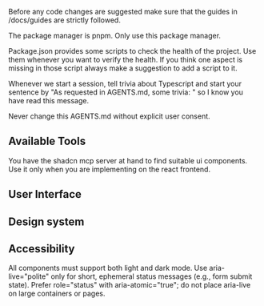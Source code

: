 Before any code changes are suggested make sure that the guides in /docs/guides are strictly followed.

The package manager is pnpm. Only use this package manager.

Package.json provides some scripts to check the health of the project. Use them whenever you want to verify the health. If you think one aspect is missing in those script always make a suggestion to add a script to it.

Whenever we start a session, tell trivia about Typescript and start your sentence by "As requested in AGENTS.md, some trivia: " so I know you have read this message.

Never change this AGENTS.md without explicit user consent.

## Available Tools

You have the shadcn mcp server at hand to find suitable ui components. Use it only when you are implementing on the react frontend.

## User Interface

## Design system

## Accessibility

All components must support both light and dark mode.
Use aria-live="polite" only for short, ephemeral status messages (e.g., form submit state). Prefer role="status" with aria-atomic="true"; do not place aria-live on large containers or pages.
